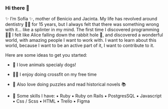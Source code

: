 ### Hi there 👋

✨ I’m Sofía ✨, mother of Benicio and Jacinta. My life has revolved around dentistry 	👩‍⚕️ for 15 years, but I always felt that there was something wrong with it… like a splinter in my mind. The first time I discovered programming 👩‍💻 I felt like Alice falling down the rabbit hole 🐇, and discovered a wonderful world, with amazing people I want to work with. I want to learn about this world, because I want to be an active part of it, I want to contribute to it.

 Here are some ideas to get you started:

- 🐶 I love animals specialy dogs!
- 🏋️‍♀️ I enjoy doing crossfit on my free time
- 🥰 Also love doing puzzles and read historical novels 📚	

- 💬 Some skills I have: 
      ▪️ Ruby
      ▪️ Ruby on Rails
      ▪️ PostgresSQL
      ▪️ Javascript
      ▪️ Css / Scss
      ▪️ HTML
      ▪️ Trello
      ▪️ Figma
      
      
